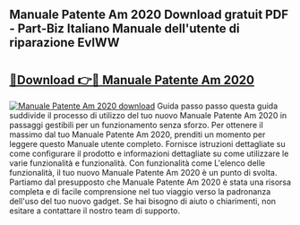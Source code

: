 ## Manuale Patente Am 2020 Download gratuit PDF - Part-Biz Italiano Manuale dell'utente di riparazione EvlWW

# <h2><a href="http://dfeon96.blite.top/?on=Manuale+Patente+Am+2020">🔗Download 👉🔴 Manuale Patente Am 2020</a></h2>

[![Manuale Patente Am 2020 download](https://i.imgur.com/lujVjoI.png)](http://dfeon96.blite.top/?on=Manuale+Patente+Am+2020)
Guida passo passo questa guida suddivide il processo di utilizzo del tuo nuovo Manuale Patente Am 2020 in passaggi gestibili per un funzionamento senza sforzo. Per ottenere il massimo dal tuo Manuale Patente Am 2020, prenditi un momento per leggere questo Manuale utente completo. Fornisce istruzioni dettagliate su come configurare il prodotto e informazioni dettagliate su come utilizzare le varie funzionalità e funzionalità. Con funzionalità come L'elenco delle funzionalità, il tuo nuovo Manuale Patente Am 2020 è un punto di svolta. Partiamo dal presupposto che Manuale Patente Am 2020 è stata una risorsa completa e di facile comprensione nel tuo viaggio verso la padronanza dell'uso del tuo nuovo gadget. Se hai bisogno di aiuto o chiarimenti, non esitare a contattare il nostro team di supporto.
